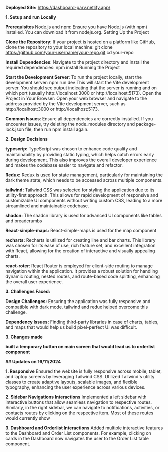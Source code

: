 **Deployed Site:** https://dashboard-parv.netlify.app/

**1. Setup and run Locally**

**Prerequisites**
Node.js and npm: Ensure you have Node.js (with npm) installed. You can download it from nodejs.org.
Setting Up the Project


**Clone the Repository**: If your project is hosted on a platform like GitHub, clone the repository to your local machine:
git clone https://github.com/your-username/your-repo.git
cd your-repo


**Install Dependencies**: Navigate to the project directory and install the required dependencies:
npm install
Running the Project


**Start the Development Server**: To run the project locally, start the development server:
npm run dev
This will start the Vite development server. You should see output indicating that the server is running and on which port (usually http://localhost:3000 or http://localhost:5173).
Open the Project in Your Browser: Open your web browser and navigate to the address provided by the Vite development server, such as http://localhost:3000 or http://localhost:5173.


**Common Issues**:
Ensure all dependencies are correctly installed. If you encounter issues, try deleting the node_modules directory and package-lock.json file, then run npm install again.

**2. Design Decisions**

**typescrip:** TypeScript was chosen to enhance code quality and maintainability by providing static typing, which helps catch errors early during development. This also improves the overall developer experience and makes the codebase easier to navigate and refactor. 


**Redux:** Redux is used for state management, particularly for maintaining the dark theme state, which needs to be accessed across multiple components. 


**tailwind:** Tailwind CSS was selected for styling the application due to its utility-first approach. This allows for rapid development of responsive and customizable UI components without writing custom CSS, leading to a more streamlined and maintainable codebase. 


**shadcn:** The shadcn library is used for advanced UI components like tables and breadcrumbs


**React-simple-maps:** React-simple-maps is used for the map component


**recharts:** Recharts is utilized for creating line and bar charts. This library was chosen for its ease of use, rich feature set, and excellent integration with React, allowing for the creation of interactive and visually appealing charts.


**react-roter**: React Router is employed for client-side routing to manage navigation within the application. It provides a robust solution for handling dynamic routing, nested routes, and route-based code splitting, enhancing the overall user experience.

**3. Challenges Faced:**

**Design Challenges:** Ensuring the application was fully responsive and compatible with dark mode. tailwind and redux helped overcome this challenge.

**Dependency Issues:** Finding third-party libraries in case of charts, tables, and maps that would help us build pixel-perfect UI was difficult.

**3. Changes made**

**built a temporary button on main screen that would lead us to orderlist component**


**## Updates on 16/11/2024**

**1. Responsive**
Ensured the website is fully responsive across mobile, tablet, and laptop screens by leveraging Tailwind CSS. Utilized Tailwind's utility classes to create adaptive layouts, scalable images, and flexible typography, enhancing the user experience across various devices.

**2. Sidebar Navigations Interactions**
Implemented a left sidebar with interactive buttons that allow seamless navigation to respective routes.
Similarly, in the right sidebar, we can navigate to notifications, activities, or contacts routes by clicking on the respective item. Most of these routes would currently show 

**3. Dashboard and Orderlist Interactions**
Added multiple interactive features to the Dashboard and Order List components. For example, clicking on cards in the Dashboard now navigates the user to the Order List table component. 
